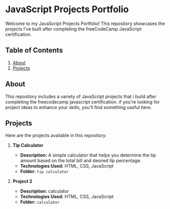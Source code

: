 # JavaScript Projects Portfolio

Welcome to my JavaScript Projects Portfolio! This repository showcases the projects I've built after completing the freeCodeCamp JavaScript certification. 

## Table of Contents

1. [About](#about)
2. [Projects](#projects)

## About

This repository includes a variety of JavaScript projects that i build after completing the freecodecamp javascript certification. if you're looking for project ideas to enhance your skills, you'll find something useful here.

## Projects

Here are the projects available in this repository:

1. **Tip Calculator**
   - **Description:** A simple calculator that helps you determine the tip amount based on the total bill and desired tip percentage.
   - **Technologies Used:** HTML, CSS, JavaScript
   - **Folder:** `tip calculator`

2. **Project 2**
   - **Description:** calculator
   - **Technologies Used:** HTML, CSS, JavaScript
   - **Folder:** `calculator`
